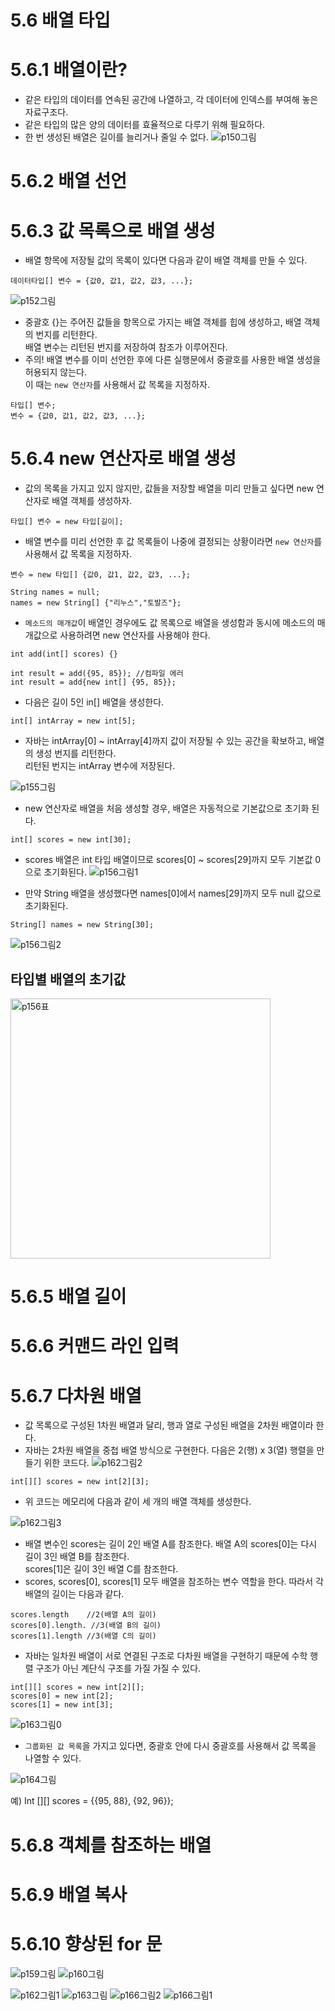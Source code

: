 # 5.6 배열 타입
# 5.6.1 배열이란?
- 같은 타입의 데이터를 연속된 공간에 나열하고, 각 데이터에 인덱스를 부여해 놓은 자료구조다.
- 같은 타입의 많은 양의 데이터를 효율적으로 다루기 위해 필요하다.
- 한 번 생성된 배열은 길이를 늘리거나 줄일 수 없다.
![p150그림](https://user-images.githubusercontent.com/40673012/99615051-1276cc80-2a5e-11eb-8d39-b7c322befacc.png)

# 5.6.2 배열 선언

# 5.6.3 값 목록으로 배열 생성
- 배열 항목에 저장될 값의 목록이 있다면 다음과 같이 배열 객체를 만들 수 있다. <br />
```
데이터타입[] 변수 = {값0, 값1, 값2, 값3, ...};
```
![p152그림](https://user-images.githubusercontent.com/40673012/99615054-130f6300-2a5e-11eb-8faa-e41598ce5b07.png)
- 중괄호 {}는 주어진 값들을 항목으로 가지는 배열 객체를 힙에 생성하고, 배열 객체의 번지를 리턴한다. <br />
배열 변수는 리턴된 번지를 저장하여 참조가 이루어진다.  
- 주의! 배열 변수를 이미 선언한 후에 다른 실행문에서 중괄호를 사용한 배열 생성을 허용되지 않는다. <br />
이 때는 `new 연산자`를 사용해서 값 목록을 지정하자.
```
타입[] 변수;
변수 = {값0, 값1, 값2, 값3, ...};
```

# 5.6.4 new 연산자로 배열 생성
- 값의 목록을 가지고 있지 않지만, 값들을 저장할 배열을 미리 만들고 싶다면 new 연산자로 배열 객체를 생성하자.
```
타입[] 변수 = new 타입[길이];
```

- 배열 변수를 미리 선언한 후 값 목록들이 나중에 결정되는 상황이라면  `new 연산자`를 사용해서 값 목록을 지정하자.
```
변수 = new 타입[] {값0, 값1, 값2, 값3, ...};

String names = null;
names = new String[] {"리누스","토발즈"};
```
- `메소드의 매개값`이 배열인 경우에도 값 목록으로 배열을 생성함과 동시에 메소드의 매개값으로 사용하려면 new 연산자를 사용해야 한다.
```
int add(int[] scores) {}

int result = add({95, 85}); //컴파일 에러
int result = add{new int[] {95, 85}};
```

- 다음은 길이 5인 in[] 배열을 생성한다. <br />
```
int[] intArray = new int[5];
```
-  자바는 intArray[0] ~ intArray[4]까지 값이 저장될 수 있는 공간을 확보하고, 배열의 생성 번지를 리턴한다. <br />
리턴된 번지는 intArray 변수에 저장된다.

![p155그림](https://user-images.githubusercontent.com/40673012/99615518-dd1eae80-2a5e-11eb-9606-3ecadd6f3471.png)

- new 연산자로 배열을 처음 생성할 경우, 배열은 자동적으로 기본값으로 초기화 된다. <br />
```
int[] scores = new int[30];
```

- scores 배열은 int 타입 배열이므로 scores[0] ~ scores[29]까지 모두 기본값 0으로 초기화된다.
![p156그림1](https://user-images.githubusercontent.com/40673012/99615521-ddb74500-2a5e-11eb-9384-184fb73604d9.png)

- 만약 String 배열을 생성했다면 names[0]에서 names[29]까지 모두 null 값으로 초기화된다.
```
String[] names = new String[30];
```
![p156그림2](https://user-images.githubusercontent.com/40673012/99615515-dd1eae80-2a5e-11eb-83c9-d6bca2ca30e0.png)

## 타입별 배열의 초기값 
<img width="416" alt="p156표" src="https://user-images.githubusercontent.com/40673012/99737950-c59dff00-2b0c-11eb-9c8e-0258d9c299e7.png">


# 5.6.5 배열 길이
# 5.6.6 커맨드 라인 입력
# 5.6.7 다차원 배열
- 값 목록으로 구성된 1차원 배열과 달리, 행과 열로 구성된 배열을 2차원 배열이라 한다.
- 자바는 2차원 배열을 중첩 배열 방식으로 구현한다. 다음은 2(행) x 3(열) 행렬을 만들기 위한 코드다.
![p162그림2](https://user-images.githubusercontent.com/40673012/99615509-db54eb00-2a5e-11eb-9229-98f216630f5a.png)

```
int[][] scores = new int[2][3];
```
- 위 코드는 메모리에 다음과 같이 세 개의 배열 객체를 생성한다.

![p162그림3](https://user-images.githubusercontent.com/40673012/99615506-dabc5480-2a5e-11eb-9f64-238a3cefea85.png)


- 배열 변수인 scores는 길이 2인 배열 A를 참조한다. 배열 A의 scores[0]는 다시 길이 3인 배열 B를 참조한다.   <br />
scores[1]은 길이 3인 배열 C를 참조한다.
- scores, scores[0], scores[1] 모두 배열을 참조하는 변수 역할을 한다. 따라서 각 배열의 길이는 다음과 같다.
```
scores.length    //2(배열 A의 길이)
scores[0].length. //3(배열 B의 길이)
scores[1].length //3(배열 C의 길이)
```

- 자바는 일차원 배열이 서로 연결된 구조로 다차원 배열을 구현하기 때문에 수학 행렬 구조가 아닌 계단식 구조를 가질 가질 수 있다.
```
int[][] scores = new int[2][];
scores[0] = new int[2]; 
scores[1] = new int[3];
```
![p163그림0](https://user-images.githubusercontent.com/40673012/99744614-672c4d00-2b1b-11eb-9d5e-aa84a31a4d76.png)

- `그룹화된 값 목록`을 가지고 있다면, 중괄호 안에 다시 중괄호를 사용해서 값 목록을 나열할 수 있다.

![p164그림](https://user-images.githubusercontent.com/40673012/99615499-da23be00-2a5e-11eb-9c18-b70726eb97bb.png)

예)  Int [][] scores = {{95, 88}, {92, 96}};



# 5.6.8 객체를 참조하는 배열
# 5.6.9 배열 복사
# 5.6.10 향상된 for 문



![p159그림](https://user-images.githubusercontent.com/40673012/99615514-dc861800-2a5e-11eb-8a52-05fd9c14727d.png)
![p160그림](https://user-images.githubusercontent.com/40673012/99615513-dbed8180-2a5e-11eb-8fcd-54cf4fc6827e.png)


![p162그림1](https://user-images.githubusercontent.com/40673012/99615511-dbed8180-2a5e-11eb-8749-a0b7db945c15.png)
![p163그림](https://user-images.githubusercontent.com/40673012/99615501-da23be00-2a5e-11eb-80cb-5b12d2b0bc24.png)
![p166그림2](https://user-images.githubusercontent.com/40673012/99615493-d6903700-2a5e-11eb-8c52-a894be2b9f42.png)
![p166그림1](https://user-images.githubusercontent.com/40673012/99615497-d8f29100-2a5e-11eb-9a75-c5a1ee5010f1.png)
